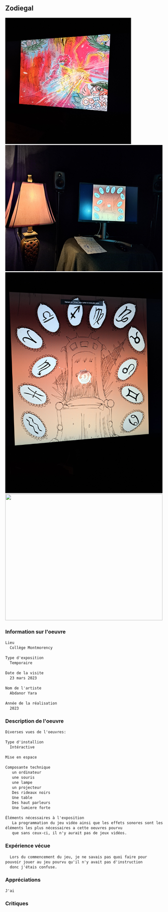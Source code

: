 ## Zodiegal
<img src="https://github.com/Sitmonternna/H23_V13_INSPIRATIONS_YI/blob/main/Mycelium/oeuvre-retenu-photo/art-jeu.jpg" height="400px" width="400px">
<img src="https://github.com/Sitmonternna/H23_V13_INSPIRATIONS_YI/blob/main/Mycelium/oeuvre-retenu-photo/ensemble.jpg" height="400px" width="500px">
<img src="https://github.com/Sitmonternna/H23_V13_INSPIRATIONS_YI/blob/main/Mycelium/oeuvre-retenu-photo/ecran-orange.jpg" height="700px" width="500px">
<img src="https://github.com/Sitmonternna/H23_V13_INSPIRATIONS_YI/blob/main/Mycelium/oeuvre-retenu-photo/lumiere.jpg" height="400px" width="500px">

### Information sur l'oeuvre
    Lieu
      Collège Montmorency
      
    Type d'exposition
      Temporaire
    
    Date de la visite
      23 mars 2023
      
    Nom de l'artiste
      Abdanor Yara
    
    Année de la réalisation
      2023
    
### Description de l'oeuvre

    Diverses vues de l'oeuvres:
    
    Type d'installion
      Intéractive
      
    Mise en espace
    
    Composante technique
       un ordinateur
       une souris 
       une lampe 
       un projecteur 
       Des rideaux noirs
       Une table
       Des haut parleurs
       Une lumiere forte
       
    Éléments nécessaires à l'exposition
       La programmation du jeu vidéo ainsi que les effets sonores sont les éléments les plus nécessaires a cette oeuvres pourvu 
       que sans ceux-ci, il n'y aurait pas de jeux vidéos.
    
### Expérience vécue
      Lors du commencement du jeu, je ne savais pas quoi faire pour pouvoir jouer au jeu pourvu qu'il n'y avait pas d'instruction
      donc j'étais confuse.

### Appréciations
    J'ai 

### Critiques
    
    
    


